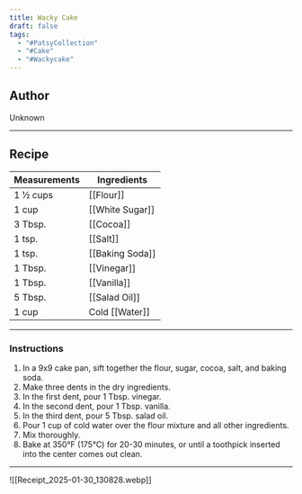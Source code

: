 ```yaml
---
title: Wacky Cake
draft: false
tags:
  - "#PatsyCollection"
  - "#Cake"
  - "#Wackycake"
---
```

## Author
Unknown
___
## Recipe

| Measurements  | Ingredients              |
| :------------ | ------------------------ |
| 1 ½ cups          | [[Flour]]          |
| 1 cup             | [[White Sugar]]    |
| 3 Tbsp.           | [[Cocoa]]          |
| 1 tsp.            | [[Salt]]           |
| 1 tsp.            | [[Baking Soda]]    |
| 1 Tbsp.           | [[Vinegar]]        |
| 1 Tbsp.           | [[Vanilla]]        |
| 5 Tbsp.           | [[Salad Oil]]      |
| 1 cup             | Cold [[Water]]     |
___
### Instructions
1. In a 9x9 cake pan, sift together the flour, sugar, cocoa, salt, and baking soda.
2. Make three dents in the dry ingredients.
3. In the first dent, pour 1 Tbsp. vinegar.
4. In the second dent, pour 1 Tbsp. vanilla.
5. In the third dent, pour 5 Tbsp. salad oil.
6. Pour 1 cup of cold water over the flour mixture and all other ingredients.
7. Mix thoroughly.
8. Bake at 350°F (175°C) for 20-30 minutes, or until a toothpick inserted into the center comes out clean.
___
![[Receipt_2025-01-30_130828.webp]]